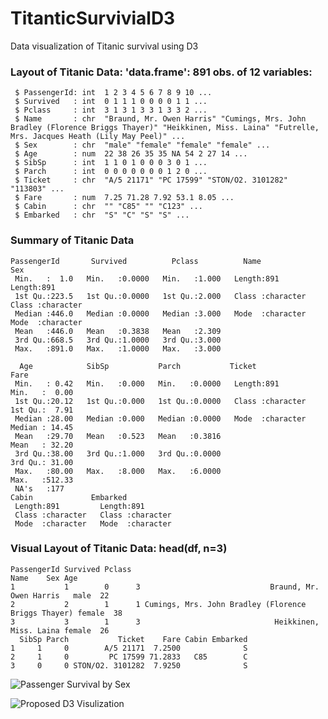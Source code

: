 # TitanticSurvivialD3
Data visualization of Titanic survival using D3

### Layout of Titanic Data: 'data.frame':	891 obs. of  12 variables:
	 $ PassengerId: int  1 2 3 4 5 6 7 8 9 10 ...
	 $ Survived   : int  0 1 1 1 0 0 0 0 1 1 ...
	 $ Pclass     : int  3 1 3 1 3 3 1 3 3 2 ...
	 $ Name       : chr  "Braund, Mr. Owen Harris" "Cumings, Mrs. John Bradley (Florence Briggs Thayer)" "Heikkinen, Miss. Laina" "Futrelle, Mrs. Jacques Heath (Lily May Peel)" ...
	 $ Sex        : chr  "male" "female" "female" "female" ...
	 $ Age        : num  22 38 26 35 35 NA 54 2 27 14 ...
	 $ SibSp      : int  1 1 0 1 0 0 0 3 0 1 ...
	 $ Parch      : int  0 0 0 0 0 0 0 1 2 0 ...
	 $ Ticket     : chr  "A/5 21171" "PC 17599" "STON/O2. 3101282" "113803" ...
	 $ Fare       : num  7.25 71.28 7.92 53.1 8.05 ...
	 $ Cabin      : chr  "" "C85" "" "C123" ...
	 $ Embarked   : chr  "S" "C" "S" "S" ...

### Summary of Titanic Data

	PassengerId       Survived          Pclass          Name               Sex           
	 Min.   :  1.0   Min.   :0.0000   Min.   :1.000   Length:891         Length:891        
	 1st Qu.:223.5   1st Qu.:0.0000   1st Qu.:2.000   Class :character   Class :character  
	 Median :446.0   Median :0.0000   Median :3.000   Mode  :character   Mode  :character  
	 Mean   :446.0   Mean   :0.3838   Mean   :2.309                                        
	 3rd Qu.:668.5   3rd Qu.:1.0000   3rd Qu.:3.000                                        
	 Max.   :891.0   Max.   :1.0000   Max.   :3.000                                        
                                                                                       
      Age            SibSp           Parch           Ticket               Fare       
	 Min.   : 0.42   Min.   :0.000   Min.   :0.0000   Length:891         Min.   :  0.00  
	 1st Qu.:20.12   1st Qu.:0.000   1st Qu.:0.0000   Class :character   1st Qu.:  7.91  
	 Median :28.00   Median :0.000   Median :0.0000   Mode  :character   Median : 14.45  
	 Mean   :29.70   Mean   :0.523   Mean   :0.3816                      Mean   : 32.20  
	 3rd Qu.:38.00   3rd Qu.:1.000   3rd Qu.:0.0000                      3rd Qu.: 31.00  
	 Max.   :80.00   Max.   :8.000   Max.   :6.0000                      Max.   :512.33  
	 NA's   :177                                                                         
    Cabin             Embarked        
	 Length:891         Length:891        
	 Class :character   Class :character  
	 Mode  :character   Mode  :character

### Visual Layout of Titanic Data: head(df, n=3)

	PassengerId Survived Pclass                                                Name    Sex Age
	1           1        0      3                             Braund, Mr. Owen Harris   male  22
	2           2        1      1 Cumings, Mrs. John Bradley (Florence Briggs Thayer) female  38
	3           3        1      3                              Heikkinen, Miss. Laina female  26
	  SibSp Parch           Ticket    Fare Cabin Embarked
	1     1     0        A/5 21171  7.2500              S
	2     1     0         PC 17599 71.2833   C85        C
	3     0     0 STON/O2. 3101282  7.9250              S





![Passenger Survival by Sex](https://cloud.githubusercontent.com/assets/11824911/25071456/cc041516-2285-11e7-81b3-2afd2afd0f4f.png)


![Proposed D3 Visulization](https://cloud.githubusercontent.com/assets/11824911/25071465/55006edc-2286-11e7-8d83-dd19f7f78e16.png)


<script src="https://bl.ocks.org/caseyiannone/66ea1eba759e5d6fd2ca8d0bffb02f93.js"></script>
